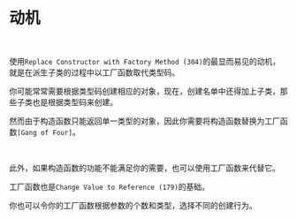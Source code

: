 # 动机

<br>

使用`Replace Constructor with Factory Method (304)`的最显而易见的动机，就是在派生子类的过程中以工厂函数取代类型码。

你可能常常需要根据类型码创建相应的对象，现在，创建名单中还得加上子类，那些子类也是根据类型码来创建。

然而由于构造函数只能返回单一类型的对象，因此你需要将构造函数替换为工厂函数`[Gang of Four]`。

<br>

此外，如果构造函数的功能不能满足你的需要，也可以使用工厂函数来代替它。

工厂函数也是`Change Value to Reference (179)`的基础。

你也可以令你的工厂函数根据参数的个数和类型，选择不同的创建行为。

<br>

